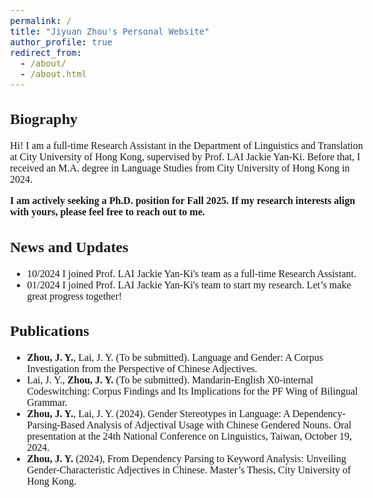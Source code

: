 ```yaml
---
permalink: /
title: "Jiyuan Zhou's Personal Website"
author_profile: true
redirect_from: 
  - /about/
  - /about.html
---
```


<style>
  body {
    font-family: Georgia, serif;
    font-size: 16px;
  }
</style>

## Biography
Hi! I am a full-time Research Assistant in the Department of Linguistics and Translation at City University of Hong Kong, supervised by Prof. LAI Jackie Yan-Ki. Before that, I received an M.A. degree in Language Studies from City University of Hong Kong in 2024. <!-- My research interest mainly lies in ... -->

**I am actively seeking a Ph.D. position for Fall 2025. If my research interests align with yours, please feel free to reach out to me.**

## News and Updates
- 10/2024 I joined Prof. LAI Jackie Yan-Ki's team as a full-time Research Assistant.
- 01/2024 I joined Prof. LAI Jackie Yan-Ki's team to start my research. Let’s make great progress together!

## Publications
-	**Zhou, J. Y.**, Lai, J. Y. (To be submitted). Language and Gender: A Corpus Investigation from the Perspective of Chinese Adjectives.
-	Lai, J. Y., **Zhou, J. Y.** (To be submitted). Mandarin-English X0-internal Codeswitching: Corpus Findings and Its Implications for the PF Wing of Bilingual Grammar.
-	**Zhou, J. Y.**, Lai, J. Y. (2024). Gender Stereotypes in Language: A Dependency-Parsing-Based Analysis of Adjectival Usage with Chinese Gendered Nouns. Oral presentation at the 24th National Conference on Linguistics, Taiwan, October 19, 2024.
-	**Zhou, J. Y.** (2024), From Dependency Parsing to Keyword Analysis: Unveiling Gender-Characteristic Adjectives in Chinese. Master’s Thesis, City University of Hong Kong.
